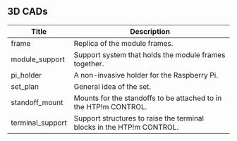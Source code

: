 ## 3D CADs

| Title             | Description                                                           |
|-------------------|-----------------------------------------------------------------------|
| frame             | Replica of the module frames.                                         |
| module\_support   | Support system that holds the module frames together.                 |
| pi\_holder        | A non-invasive holder for the Raspberry Pi.                           |
| set\_plan         | General idea of the set.                                              |
| standoff\_mount   | Mounts for the standoffs to be attached to in the HTP!m CONTROL.      |
| terminal\_support | Support structures to raise the terminal blocks in the HTP!m CONTROL. |

